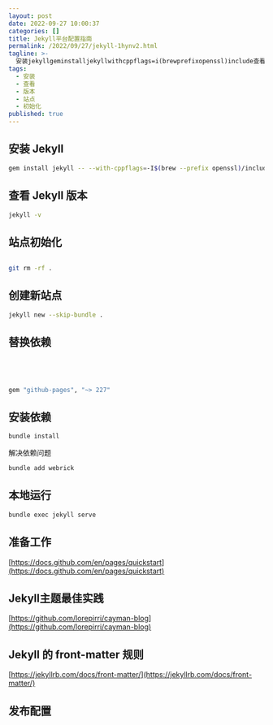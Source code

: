 ```yaml
---
layout: post
date: 2022-09-27 10:00:37
categories: []
title: Jekyll平台配置指南
permalink: /2022/09/27/jekyll-1hynv2.html
tagline: >-
  安装jekyllgeminstalljekyllwithcppflags=i(brewprefixopenssl)include查看jekyll版本jekyllv站点初始化#gitcheckoutorphanghpagesgitrmrf创建新站点jekyllnewskipbundle替换依赖#注释掉#gem#添加gem安装依赖bundleinstall解决依赖问题bundleaddwebrick本地运行bundleexecjekyllserve准备工作https_docsgithubcomenpagesq
tags:
  - 安装
  - 查看
  - 版本
  - 站点
  - 初始化
published: true
---
```




## 安装 Jekyll

```bash
gem install jekyll -- --with-cppflags=-I$(brew --prefix openssl)/include
```

## 查看 Jekyll 版本

```bash
jekyll -v
```

## 站点初始化

```bash

git rm -rf .
```

## 创建新站点

```bash
jekyll new --skip-bundle .
```

## 替换依赖

```bash




gem "github-pages", "~> 227"
```

## 安装依赖

```bash
bundle install
```

解决依赖问题

```bash
bundle add webrick
```

## 本地运行

```bash
bundle exec jekyll serve
```

## 准备工作

[https://docs.github.com/en/pages/quickstart](https://docs.github.com/en/pages/quickstart)

## Jekyll主题最佳实践

[https://github.com/lorepirri/cayman-blog](https://github.com/lorepirri/cayman-blog)

## Jekyll 的 front-matter 规则

[https://jekyllrb.com/docs/front-matter/](https://jekyllrb.com/docs/front-matter/)

## 发布配置

‍
